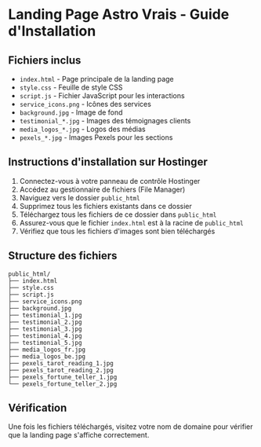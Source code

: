 # Landing Page Astro Vrais - Guide d'Installation

## Fichiers inclus

- `index.html` - Page principale de la landing page
- `style.css` - Feuille de style CSS
- `script.js` - Fichier JavaScript pour les interactions
- `service_icons.png` - Icônes des services
- `background.jpg` - Image de fond
- `testimonial_*.jpg` - Images des témoignages clients
- `media_logos_*.jpg` - Logos des médias
- `pexels_*.jpg` - Images Pexels pour les sections

## Instructions d'installation sur Hostinger

1. Connectez-vous à votre panneau de contrôle Hostinger
2. Accédez au gestionnaire de fichiers (File Manager)
3. Naviguez vers le dossier `public_html`
4. Supprimez tous les fichiers existants dans ce dossier
5. Téléchargez tous les fichiers de ce dossier dans `public_html`
6. Assurez-vous que le fichier `index.html` est à la racine de `public_html`
7. Vérifiez que tous les fichiers d'images sont bien téléchargés

## Structure des fichiers
```
public_html/
├── index.html
├── style.css
├── script.js
├── service_icons.png
├── background.jpg
├── testimonial_1.jpg
├── testimonial_2.jpg
├── testimonial_3.jpg
├── testimonial_4.jpg
├── testimonial_5.jpg
├── media_logos_fr.jpg
├── media_logos_be.jpg
├── pexels_tarot_reading_1.jpg
├── pexels_tarot_reading_2.jpg
├── pexels_fortune_teller_1.jpg
└── pexels_fortune_teller_2.jpg
```

## Vérification

Une fois les fichiers téléchargés, visitez votre nom de domaine pour vérifier que la landing page s'affiche correctement.

